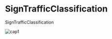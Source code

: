 # SignTrafficClassification
SignTrafficClassification


![cap1](https://github.com/user-attachments/assets/21147f25-23b1-4619-93a1-6e862c24b2de)
